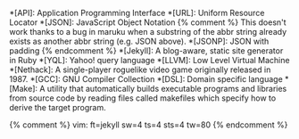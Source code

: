 *[API]: Application Programming Interface
*[URL]: Uniform Resource Locator
*[JSON]: JavaScript Object Notation
{% comment %}
This doesn't work thanks to a bug in maruku when a substring of the abbr string
already exists as another abbr string (e.g. JSON above).
*[JSONP]: JSON with padding
{% endcomment %}
*[Jekyll]: A blog-aware, static site generator in Ruby
*[YQL]: Yahoo! query language
*[LLVM]: Low Level Virtual Machine
*[Nethack]: A single-player roguelike video game originally released in 1987.
*[GCC]: GNU Compiler Collection
*[DSL]: Domain specific language
*[Make]: A utility that automatically builds executable programs and libraries from source code by reading files called makefiles which specify how to derive the target program.

{% comment %}
vim: ft=jekyll sw=4 ts=4 sts=4 tw=80
{% endcomment %}
